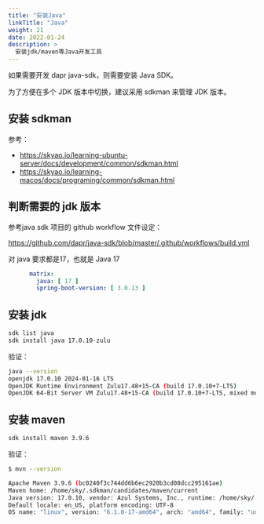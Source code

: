 ```yaml
---
title: "安装Java"
linkTitle: "Java"
weight: 21
date: 2022-01-24
description: >
  安装jdk/maven等Java开发工具
---
```


如果需要开发 dapr java-sdk，则需要安装 Java SDK。

为了方便在多个 JDK 版本中切换，建议采用 sdkman 来管理 JDK 版本。

## 安装 sdkman

参考：

- https://skyao.io/learning-ubuntu-server/docs/development/common/sdkman.html
- https://skyao.io/learning-macos/docs/programing/common/sdkman.html

## 判断需要的 jdk 版本

参考java sdk 项目的 github workflow 文件设定：

https://github.com/dapr/java-sdk/blob/master/.github/workflows/build.yml

对 java 要求都是17，也就是 Java 17

```yaml
      matrix:
        java: [ 17 ]
        spring-boot-version: [ 3.0.13 ]
```

## 安装 jdk 

```bash
sdk list java
sdk install java 17.0.10-zulu
```

验证：

```bash
java --version
openjdk 17.0.10 2024-01-16 LTS
OpenJDK Runtime Environment Zulu17.48+15-CA (build 17.0.10+7-LTS)
OpenJDK 64-Bit Server VM Zulu17.48+15-CA (build 17.0.10+7-LTS, mixed mode, sharing)
```

## 安装 maven

```bash
sdk install maven 3.9.6
```

验证：

```bash
$ mvn --version

Apache Maven 3.9.6 (bc0240f3c744dd6b6ec2920b3cd08dcc295161ae)
Maven home: /home/sky/.sdkman/candidates/maven/current
Java version: 17.0.10, vendor: Azul Systems, Inc., runtime: /home/sky/.sdkman/candidates/java/17.0.10-zulu
Default locale: en_US, platform encoding: UTF-8
OS name: "linux", version: "6.1.0-17-amd64", arch: "amd64", family: "unix"
```